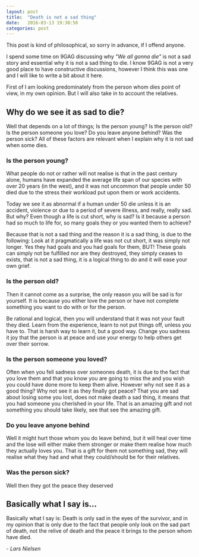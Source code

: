 ```yaml
---
layout: post
title:  "Death is not a sad thing"
date:   2016-03-13 19:30:56
categories: post
---
```


This post is kind of philosophical, so sorry in advance, if I offend anyone.

I spend some time on 9GAG discussing why _"We all gonna die"_ is not a sad story and essential why it is not a sad thing to die. I know 9GAG is not a very good place to have constructive discussions, however I think this was one and I will like to write a bit about it here.

First of I am looking predominately from the person whom dies point of view, in my own opinion. But I will also take in to account the relatives.

## Why do we see it as sad to die?

Well that depends on a lot of things; Is the person young? Is the person old? Is the person someone you love? Do you leave anyone behind? Was the person sick? All of these factors are relevant when I explain why it is not sad when some dies.

### Is the person young?

What people do not or rather will not realise is that in the past century alone, humans have expanded the average life span of our species with over 20 years (in the west), and it was not uncommon that people under 50 died due to the stress their workload put upon them or work accidents.

Today we see it as abnormal if a human under 50 die unless it is an accident, violence or due to a period of severe illness, and really, really sad. But why? Even though a life is cut short, why is sad? Is it because a person had so much to life for, so many goals they or you wanted them to achieve?

Because that is not a sad thing and the reason it is a sad thing, is due to the following: Look at it pragmatically a life was not cut short, it was simply not longer. Yes they had goals and you had goals for them, BUT! These goals can simply not be fulfilled nor are they destroyed, they simply ceases to exists, that is not a sad thing, it is a logical thing to do and it will ease your own grief.

### Is the person old?

Then it cannot come as a surprise, the only reason you will be sad is for yourself. It is because you either love the person or have not complete something you want to do with or for the person.

Be rational and logical, then you will understand that it was not your fault they died. Learn from the experience, learn to not put things off, unless you have to. That is harsh way to learn it, but a good way. Change you sadness it joy that the person is at peace and use your energy to help others get over their sorrow.

### Is the person someone you loved?

Often when you fell sadness over someones death, it is due to the fact that you love them and that you know you are going to miss the and you wish you could have done more to keep them alive. However why not see it as a good thing? Why not see it as they finally got peace? That you are sad about losing some you lost, does not make death a sad thing, it means that you had someone you cherished in your life. That is an amazing gift and not something you should take likely, see that see the amazing gift.

### Do you leave anyone behind

Well it might hurt those whom you do leave behind, but it will heal over time and the lose will either make them stronger or make them realise how much they actually loves you. That is a gift for them not something sad, they will realise what they had and what they could/should be for their relatives.

### Was the person sick?

Well then they got the peace they deserved

## Basically what I say is...
Basically what I say is: Death is only sad in the eyes of the survivor, and in my opinion that is only due to the fact that people only look on the sad part of death, not the relive of death and the peace it brings to the person whom have died.

_- Lars Nielsen_
